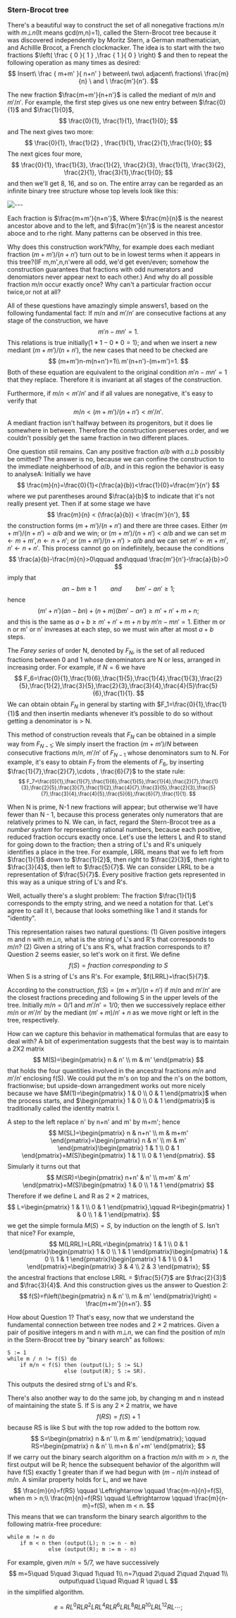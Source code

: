 ### Stern-Brocot tree
<script type="text/x-mathjax-config">
  MathJax.Hub.Config({
    tex2jax: {
      inlineMath: [ ['$','$'], ["\\(","\\)"] ],
      processEscapes: true
    }
  });
</script>

<script type="text/x-mathjax-config">
    MathJax.Hub.Config({
      tex2jax: {
        skipTags: ['script', 'noscript', 'style', 'textarea', 'pre', 'code']
      }
    });
</script>

<script type="text/x-mathjax-config">
    MathJax.Hub.Queue(function() {
        var all = MathJax.Hub.getAllJax(), i;
        for(i=0; i < all.length; i += 1) {
            all[i].SourceElement().parentNode.className += ' has-jax';
        }
    });
</script>

<script type="text/javascript"
   src="http://cdn.mathjax.org/mathjax/latest/MathJax.js?config=TeX-AMS-MML_HTMLorMML">
</script>


There's a beautiful way to construct the set of all nonegative fractions $m/n$ with $m\bot n$(It means gcd(m,n)=1), called the Stern-Brocot tree because it was discovered independently by Moritz Stern, a German mathematician, and Achillle Brocot, a French clockmacker. The idea is to start with the two fractions $\left( \frac { 0 }{ 1 } ,\frac { 1 }{ 0 }  \right) $ and then to repeat the following operation as many times as desired:
$$
Insert\ \frac { m+m' }{ n+n' }  between\ two\ adjacent\ fractions\ \frac{m}{n} \ and \ \frac{m'}{n'}.
$$

The new fraction $\frac{m+m'}{n+n'}$ is called the mediant of $m/n$ and $m'/n'$. For example, the first step gives us one new entry between $\frac{0}{1}$ and $\frac{1}{0}$,
$$
\frac{0}{1}, \frac{1}{1}, \frac{1}{0};
$$
and The next gives two more:
$$
\frac{0}{1}, \frac{1}{2} , \frac{1}{1}, \frac{2}{1},\frac{1}{0};
$$
The next gices four more,
$$
\frac{0}{1}, \frac{1}{3}, \frac{1}{2}, \frac{2}{3}, \frac{1}{1}, \frac{3}{2}, \frac{2}{1}, \frac{3}{1},\frac{1}{0};
$$
and then we'll get 8, 16, and so on. The entire array can be regarded as an infinite binary tree structure whose top levels look like this:

![---](http://upload.wikimedia.org/wikipedia/commons/thumb/3/37/SternBrocotTree.svg/500px-SternBrocotTree.svg.png)

Each fraction is $\frac{m+m'}{n+n'}$, Where $\frac{m}{n}$ is the nearest ancestor above and to the left, and $\frac{m'}{n'}$ is the nearest ancestor aboce and to rhe right. Many patterns can be observed in this tree.

Why does this construction work?Why, for example does each mediant fraction $(m+m')/(n+n')$ turn out to be in lowest terms when it appears in this tree?(IF m,m',n,n'were all odd, we'd get even/even; somehow the construction guarantees that fractions with odd numerators and denomiators never appear next to each other.) And why do all possible fraction $m/n$ occur exactly once? Why can't a particular fraction occur twice,or not at all?

All of these questions have amazingly simple answers1, based on the following fundamental fact: If $m/n$ and $m'/n'$ are consecutive factions at any stage of the construction, we have
$$
m'n-mn'=1.
$$
This relations is true initially($1*1-0*0=1$); and when we insert a new mediant $(m+m')/(n+n')$, the new cases that need to be checked are
$$
(m+m')n-m(n+n')=1\\
m'(n+n')-(m+m')=1.
$$
Both of these equation are equivalent to the original condition $m'n-mn'=1$ that they replace. Therefore it is invariant at all stages of the construction.

Furthermore, if $m/n<m'/n'$ and if all values are nonegative, it's easy to verify that
$$
m/n<(m+m')/(n+n')<m'/n'.
$$
A mediant fraction isn't halfway between its progenitors, but it does lie somewhere in between. Therefore the construction preserves order, and we couldn't possibly get the same fraction in two different places.

One question stiil remains. Can any positive fraction $a/b$ with $a\bot b$ possibly be omitted? The answer is no, because we can confine the construction to the immediate neighberhood of $a/b$, and in this region the behavior is easy to analyseA: Initially we have
$$
\frac{m}{n}=\frac{0}{1}<(\frac{a}{b})<\frac{1}{0}=\frac{m'}{n'}
$$
where we put parentheses around $\frac{a}{b}$ to indicate that it's not really present yet. Then if at some stage we have
$$
\frac{m}{n} < (\frac{a}{b}) < \frac{m'}{n'},
$$
the construction forms $(m+m')/(n+n')$ and there are three cases. Either $(m+m')/(n+n')=a/b$ and we win; or $(m+m')/(n+n')<a/b$ and we can set $m\leftarrow m+m', n\leftarrow n+n'$; or $(m+m')/(n+n')>a/b$ and we can set $m'\leftarrow m+m', n'\leftarrow n+n'$. This process cannot go on indefinitely, because the conditions
$$
\frac{a}{b}-\frac{m}{n}>0\qquad and\qquad \frac{m'}{n'}-\frac{a}{b}>0 
$$
imply that 
$$
an-bm\ge 1\qquad and \qquad bm'-an'\ge 1;
$$
hence
$$
(m'+n')(an-bn)+(n+m)(bm'-an')\ge m'+n'+m+n;
$$
and this is the same as $a+b\ge m'+n'+m+n$ by $m'n-mn'=1$. Either m or n or m' or n' invreases at each step, so we must win after at most $a+b$ steps.

The <em>Farey series</em> of order N, denoted by $F_N$, is the set of all reduced fractions between 0 and 1 whose denominators are N or less, arranged in increasing order. For example, if $N=6$ we have
$$
F_6=\frac{0}{1},\frac{1}{6},\frac{1}{5},\frac{1}{4},\frac{1}{3},\frac{2}{5},\frac{1}{2},\frac{3}{5},\frac{2}{3},\frac{3}{4},\frac{4}{5}\frac{5}{6},\frac{1}{1}.
$$
We can obtain obtain $F_N$ in general by starting with $F_1=\frac{0}{1},\frac{1}{1}$ and then insertin mediants whenever it’s possible to do so without getting a denominator is > N.

This method of construction reveals that $F_N$ can be obtained in a simple way from $F_{N-1}$; We simply insert the fraction $(m+m')/N$ between consecutive fractions $m/n$, $m'/n'$ of $F_{N-1}$ whose denominators sum to N. For example, it's easy to obtain $F_7$ from the elements of $F_6$, by inserting $\frac{1}{7},\frac{2}{7},\cdots , \frac{6}{7}$ to the state rule:
<small>
$$
F_7=\frac{0}{1},\frac{1}{7},\frac{1}{6},\frac{1}{5},\frac{1}{4},\frac{2}{7},\frac{1}{3},\frac{2}{5},\frac{3}{7},\frac{1}{2},\frac{4}{7},\frac{3}{5},\frac{2}{3},\frac{5}{7},\frac{3}{4},\frac{4}{5},\frac{5}{6},\frac{6}{7},\frac{1}{1}.
$$
</small>

When N is prime, N-1 new fractions will appear; but otherwise we'll have fewer than N - 1, because this process generates only numerators that are relatively primes to N.
We can, in fact, regard the Stern-Brocot tree as a <em>number system</em> for representing rational numbers, because each positive, reduced fraction occurs exactly once. Let's use the letters L and R to stand for going down to the fraction; then a string of L's and R's uniquely identifies a place in the tree. For example, LRRL means that we fo left from $\frac{1}{1}$ down to $\frac{1}{2}$, then right to $\frac{2}{3}$, then right to $\frac{3}{4}$, then left to $\frac{5}{7}$. We can consider LRRL to be a representation of $\frac{5}{7}$. Every positive fraction gets represented in this way as a unique string of L's and R's.

Well, actually there's a slught problem: The fraction $\frac{1}{1}$ corresponds to the empty string, and we need a notation for that. Let's agree to call it I, because that looks something like 1 and it stands for "identity".

This representation raises two natural questions: (1) Given positive integers m and n with $m\bot n$, what is the string of L's and R's that corresponds to $m/n$? (2) Given a string of L's ans R's, what  fraction corresponds to it? Question 2 seems easier, so let's work on it first. We define
$$
f(S)=fraction\ corresponding\  to\ S
$$
When S is a string of L's ans R's. For example, $f(LRRL)=\frac{5}{7}$.

According to the construction, $f(S)=(m+m')/(n+n')$ if $m/n$ and $m'/n'$ are the closest fractions preceding and following S in the upper levels of the tree. Initially $m/n=0/1$ and $m'/n'=1/0$; then we successively replace either $m/n$ or $m'/n'$ by the mediant $(m'+m)/{n'+n}$ as we move right or left in the tree, respectively.

How can we capture this behavior in mathematical formulas that are easy to deal with? A bit of experimentation suggests that the best way is to maintain a 2X2 matrix
$$
M(S)=\begin{pmatrix} n & n' \\ m & m' \end{pmatrix}
$$
that holds the four quantities involved in the ancestral fractions $m/n$ and $m'/n'$ enclosing f(S). We could put the m's on top and the n's on the bottom, fractionwise; but upside-down arrangedment works out more nicely because we have $M(1)=\begin{pmatrix} 1 & 0 \\ 0 & 1 \end{pmatrix}$ when the process starts, and $\begin{pmatrix} 1 & 0 \\ 0 & 1 \end{pmatrix}$ is traditionally called the identity matrix I.

A step to the left replace n' by n+n' and m' by m+m'; hence
$$
M(SL)=\begin{pmatrix} n & n+n' \\ m & m+m' \end{pmatrix}=\begin{pmatrix} n & n' \\ m & m' \end{pmatrix}\begin{pmatrix} 1 & 1 \\ 0 & 1 \end{pmatrix}=M(S)\begin{pmatrix} 1 & 1 \\ 0 & 1 \end{pmatrix}.
$$
Simularly it turns out that
$$
M(SR)=\begin{pmatrix} n+n' & n' \\ m+m' & m' \end{pmatrix}=M(S)\begin{pmatrix} 1 & 0 \\ 1 & 1 \end{pmatrix}
$$
Therefore if we define L and R as $2\times 2$ matrices,
$$
L=\begin{pmatrix} 1 & 1 \\ 0 & 1 \end{pmatrix},\qquad R=\begin{pmatrix} 1 & 0 \\ 1 & 1 \end{pmatrix}.
$$
we get the simple formula $M(S)=S$, by induction on the length of S. Isn't that nice? For example,
$$
M(LRRL)=LRRL=\begin{pmatrix} 1 & 1 \\ 0 & 1 \end{pmatrix}\begin{pmatrix} 1 & 0 \\ 1 & 1 \end{pmatrix}\begin{pmatrix} 1 & 0 \\ 1 & 1 \end{pmatrix}\begin{pmatrix} 1 & 1 \\ 0 & 1 \end{pmatrix}=\begin{pmatrix} 3 & 4 \\ 2 & 3 \end{pmatrix};
$$
the ancestral fractions that enclose LRRL = $\frac{5}{7}$ are $\frac{2}{3}$ and $\frac{3}{4}$. And this construction gives  us the answer to Question 2:
$$
f(S)=f\left(\begin{pmatrix} n & n' \\ m & m' \end{pmatrix}\right) = \frac{m+m'}{n+n'}.
$$

How about Question 1? That's easy, now that we understand the fundamental connection between tree nodes and $2\times 2$ matrices. Given a pair of positive integers m and n with $m\bot n$, we can find the position of $m/n$ in the Stern-Brocot tree by "binary search" as follows:
```
S := 1
while m / n != f(S) do
    if m/n < f(S) then (output(L); S := SL)
                  else (output(R); S := SR).
```
This outputs the desired strng of L's and R's.

There's also another way to do the same job, by changing m and n instead of maintaining the state S. If S is any $2\times 2$ matrix, we have
$$
f(RS)=f(S)+1
$$
because RS is like S but with the top row added to the bottom row.
$$
S=\begin{pmatrix} n & n' \\ m & m' \end{pmatrix}; \qquad RS=\begin{pmatrix} n & n' \\ m+n & n'+m' \end{pmatrix};
$$
If we carry out the binary search algorithm on a fraction $m/n$ with $m>n$, the first output will be R; hence the subsequent behavior of the algorithm will have f(S) exactly 1 greater than if we had begun with $(m-n)/n$ instead of $m/n$. A similar property holds for L, and we have
$$
\frac{m}{n}=f(RS) \qquad \Leftrightarrow \qquad \frac{m-n}{n}=f(S), when m > n;\\
\frac{m}{n}=f(RS) \qquad \Leftrightarrow \qquad \frac{m}{n-m}=f(S), when m < n.
$$
This means that we can transform the binary search algorithm to the following matrix-free procedure:
```
while m != n do
    if m < n then (output(L); n := n - m)
             else (output(R); m := m - n)
```
For example, given $m/n=5/7$, we have successively 
$$
m=5\quad 5\quad 3\quad 1\quad 1\\
n=7\quad 2\quad 2\quad 2\quad 1\\
output\quad L\quad R\quad R \quad L
$$
in the simplified algorithm.

$$
e=RL^0RLR^2LRL^4RLR^6LRL^8RLR^{10}LRL^{12}RL\cdots;
$$

